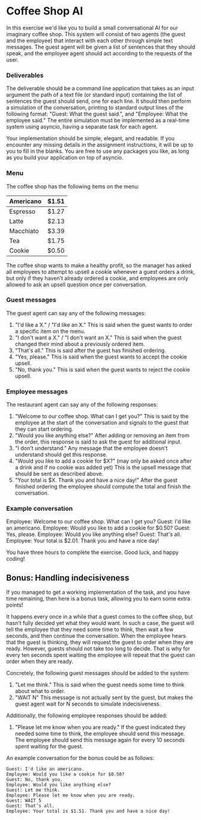 # Coffee Shop AI

In this exercise we'd like you to build a small conversational AI for our imaginary coffee shop. This system will consist of two agents (the guest and the employee) that interact with each other through simple text messages. The guest agent will be given a list of sentences that they should speak, and the employee agent should act according to the requests of the user.

### Deliverables

The deliverable should be a command line application that takes as an input argument the path of a text file (or standard input) containing the list of sentences the guest should send, one for each line. It should then perform a simulation of the conversation, printing to standard output lines of the following format: "Guest: What the guest said.", and "Employee: What the employee said." The entire simulation must be implemented as a real-time system using asyncio, having a separate task for each agent.

Your implementation should be simple, elegant, and readable. If you encounter any missing details in the assignment instructions, it will be up to you to fill in the blanks. You are free to use any packages you like, as long as you build your application on top of asyncio.

### Menu

The coffee shop has the following items on the menu:

| Americano | $1.51 |
| --- | --- |
| Espresso | $1.27 |
| Latte | $2.13 |
| Macchiato | $3.39 |
| Tea | $1.75 |
| Cookie | $0.50 |

The coffee shop wants to make a healthy profit, so the manager has asked all employees to attempt to upsell a cookie whenever a guest orders a drink, but only if they haven't already ordered a cookie, and employees are only allowed to ask an upsell question once per conversation.

### Guest messages

The guest agent can say any of the following messages:

1. "I'd like a X." / "I'd like an X."
This is said when the guest wants to order a specific item on the menu.
2. "I don't want a X." / "I don't want an X."
This is said when the guest changed their mind about a previously ordered item.
3. "That's all."
This is said after the guest has finished ordering.
4. "Yes, please."
This is said when the guest wants to accept the cookie upsell.
5. "No, thank you."
This is said when the guest wants to reject the cookie upsell.

### Employee messages

The restaurant agent can say any of the following responses:

1. "Welcome to our coffee shop. What can I get you?"
This is said by the employee at the start of the conversation and signals to the guest that they can start ordering.
2. "Would you like anything else?"
After adding or removing an item from the order, this response is said to ask the guest for additional input.
3. "I don't understand."
Any message that the employee doesn't understand should get this response.
4. "Would you like to add a cookie for $X?" (may only be asked once after a drink and if no cookie was added yet)
This is the upsell message that should be sent as described above.
5. "Your total is $X. Thank you and have a nice day!"
After the guest finished ordering the employee should compute the total and finish the conversation.

### Example conversation

Employee: Welcome to our coffee shop. What can I get you?
Guest: I'd like an americano.
Employee: Would you like to add a cookie for $0.50?
Guest: Yes, please.
Employee: Would you like anything else?
Guest: That's all.
Employee: Your total is $2.01. Thank you and have a nice day!

You have three hours to complete the exercise. Good luck, and happy coding!

## Bonus: Handling indecisiveness

If you managed to get a working implementation of the task, and you have time remaining, then here is a bonus task, allowing you to earn some extra points!

It happens every once in a while that a guest comes to the coffee shop, but hasn’t fully decided yet what they would want. In such a case, the guest will tell the employee that they need some time to think, then wait a few seconds, and then continue the conversation. When the employee hears that the guest is thinking, they will request the guest to order when they are ready. However, guests should not take too long to decide. That is why for every ten seconds spent waiting the employee will repeat that the guest can order when they are ready.

Concretely, the following guest messages should be added to the system:

1. "Let me think."
This is said when the guest needs some time to think about what to order.
2. "WAIT N"
This message is not actually sent by the guest, but makes the guest agent wait for N seconds to simulate indecisiveness.

Additionally, the following employee responses should be added:

1. "Please let me know when you are ready."
If the guest indicated they needed some time to think, the employee should send this message. The employee should send this message again for every 10 seconds spent waiting for the guest.

An example conversation for the bonus could be as follows:

```
Guest: I'd like an americano.
Employee: Would you like a cookie for $0.50?
Guest: No, thank you.
Employee: Would you like anything else?
Guest: Let me think.
Employee: Please let me know when you are ready.
Guest: WAIT 5
Guest: That’s all.
Employee: Your total is $1.51. Thank you and have a nice day!
```